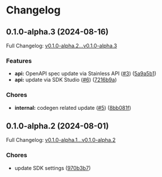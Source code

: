# Changelog

## 0.1.0-alpha.3 (2024-08-16)

Full Changelog: [v0.1.0-alpha.2...v0.1.0-alpha.3](https://github.com/layerswap/layerswap-sdk/compare/v0.1.0-alpha.2...v0.1.0-alpha.3)

### Features

* **api:** OpenAPI spec update via Stainless API ([#3](https://github.com/layerswap/layerswap-sdk/issues/3)) ([5a9a5b1](https://github.com/layerswap/layerswap-sdk/commit/5a9a5b1cfc1c9181b0d79f3bdc4d34393113bc28))
* **api:** update via SDK Studio ([#6](https://github.com/layerswap/layerswap-sdk/issues/6)) ([7216b9a](https://github.com/layerswap/layerswap-sdk/commit/7216b9a880329536cc4bda1136146f316e140f53))


### Chores

* **internal:** codegen related update ([#5](https://github.com/layerswap/layerswap-sdk/issues/5)) ([8bb081f](https://github.com/layerswap/layerswap-sdk/commit/8bb081f82a964d095c3174de10db4bb2624921cf))

## 0.1.0-alpha.2 (2024-08-01)

Full Changelog: [v0.1.0-alpha.1...v0.1.0-alpha.2](https://github.com/layerswap/layerswap-sdk/compare/v0.1.0-alpha.1...v0.1.0-alpha.2)

### Chores

* update SDK settings ([970b3b7](https://github.com/layerswap/layerswap-sdk/commit/970b3b7f636d7958f7621eb64e40d0249b651783))
